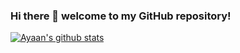 ### Hi there 👋 welcome to my GitHub repository!

[![Ayaan's github stats](https://github-readme-stats.vercel.app/api?username=ayaanqui&show_icons=true)](https://github.com/anuraghazra/github-readme-stats)

<!--
**ayaanqui/ayaanqui** is a ✨ _special_ ✨ repository because its `README.md` (this file) appears on your GitHub profile.

Here are some ideas to get you started:

- 🔭 I’m currently working on ...
- 🌱 I’m currently learning ...
- 👯 I’m looking to collaborate on ...
- 🤔 I’m looking for help with ...
- 💬 Ask me about ...
- 📫 How to reach me: ...
- 😄 Pronouns: ...
- ⚡ Fun fact: ...
-->
